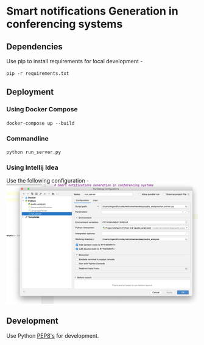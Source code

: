 # Smart notifications Generation in conferencing systems

## Dependencies 
Use pip to install requirements for local development -

`pip -r requirements.txt`

## Deployment 
### Using Docker Compose

`docker-compose up --build`

### Commandline 

`python run_server.py`

### Using Intellij Idea 

Use the following configuration - 
![Idea Config](.github/idea_screenshot.png)

## Development
Use Python [PEP8's](https://www.python.org/dev/peps/pep-0008/) for development.
